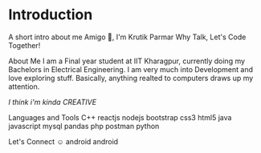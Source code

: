 # Introduction
A short intro about me
Amigo 👋, I'm Krutik Parmar
Why Talk, Let's Code Together!


About Me
I am a Final year student at IIT Kharagpur, currently doing my Bachelors in Electrical Engineering. I am very much into Development and love exploring stuff. Basically, anything realted to computers draws up my attention.

*I think i'm kinda CREATIVE*


Languages and Tools
C++ reactjs nodejs bootstrap css3 html5 java javascript mysql pandas php postman python


Let's Connect ☺
android android
